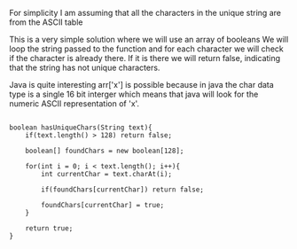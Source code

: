 For simplicity I am assuming that all
the characters in the unique string are from the ASCII
table

This is a very simple solution where we will use an array of booleans
We will loop the string passed to the function and for each character
we will check if the character is already there. If it is there we will return
false, indicating that the string has not unique characters.

Java is quite interesting arr['x'] is possible because in java the char
data type is a single 16 bit interger which means that java
will look for the numeric ASCII representation of 'x'.

```

boolean hasUniqueChars(String text){
    if(text.length() > 128) return false;

    boolean[] foundChars = new boolean[128];

    for(int i = 0; i < text.length(); i++){
        int currentChar = text.charAt(i);

        if(foundChars[currentChar]) return false;

        foundChars[currentChar] = true;
    }

    return true;
}

```
